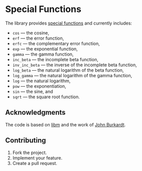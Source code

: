 # Special Functions

The library provides [special functions][1] and currently includes:

* `cos` — the cosine,
* `erf` — the error function,
* `erfc` — the complementary error function,
* `exp` — the exponential function,
* `gamma` — the gamma function,
* `inc_beta` — the incomplete beta function,
* `inv_inc_beta` — the inverse of the incomplete beta function,
* `log_beta` — the natural logarithm of the beta function,
* `log_gamma` — the natural logarithm of the gamma function,
* `log` — the natural logarithm,
* `pow` — the exponentiation,
* `sin` — the sine, and
* `sqrt` — the square root function.

## Acknowledgments

The code is based on [libm][2] and the work of [John Burkardt][3].

## Contributing

1. Fork the project.
2. Implement your feature.
3. Create a pull request.

[1]: https://en.wikipedia.org/wiki/Special_functions
[2]: https://sourceware.org/newlib/libm.html
[3]: http://people.sc.fsu.edu/~jburkardt/
